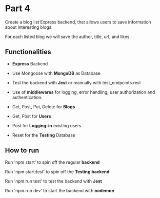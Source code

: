 # Part 4

Create a blog list Express backend, that allows users to save information about interesting blogs.

For each listed blog we will save the author, title, url, and likes.

## Functionalities

- **Express** Backend

- Use Mongoose with **MongoDB** as Database

- Test the backend with **Jest** or manually with test_endpoints.rest

- Use of **middlewares** for logging, error handling, user authorization and authentication.

- Get, Post, Put, Delete for **Blogs**

- Get, Post for **Users**

- Post for **Logging-in** existing users

- Reset for the **Testing** Database


## How to run

Run 'npm start' to spin off the regular **backend**

Run 'npm start:test' to spin off the **Testing backend**

Run 'npm run test' to test the backend with **Jest**

Run 'npm run dev' to start the backend with **nodemon**